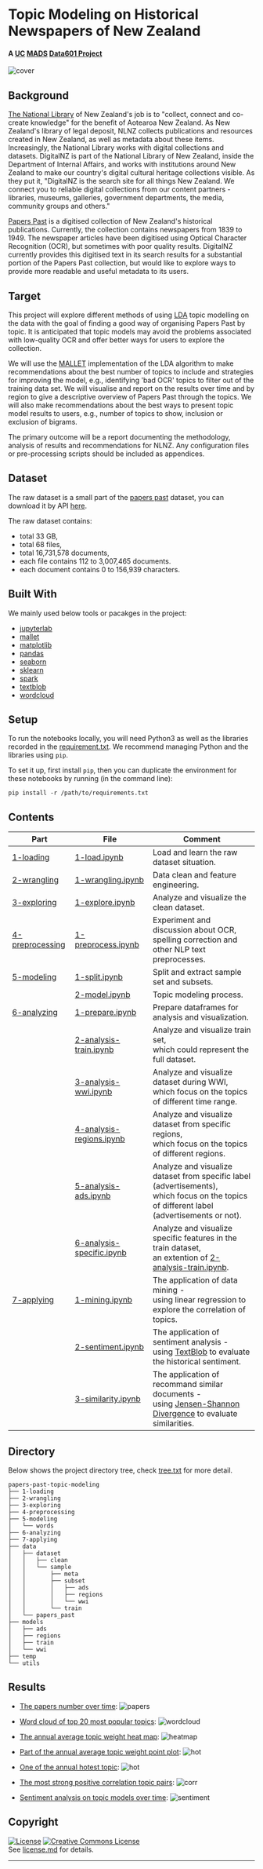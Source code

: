 # Topic Modeling on Historical Newspapers of New Zealand

#### A [UC](https://canterbury.ac.nz/) [MADS](https://www.canterbury.ac.nz/study/qualifications-and-courses/masters-degrees/master-of-applied-data-science/) [Data601 Project](https://www.canterbury.ac.nz/courseinfo/GetCourseDetails.aspx?course=DATA601&occurrence=18X(C)&year=2018)


![cover](./temp/cover.png)


## Background

[The National Library](https://natlib.govt.nz/) of New Zealand's job is to "collect, connect and co-create knowledge" for the benefit of Aotearoa New Zealand. As New Zealand's library of legal deposit, NLNZ collects publications and resources created in New Zealand, as well as metadata about these items. Increasingly, the National Library works with digital collections and datasets. DigitalNZ is part of the National Library of New Zealand, inside the Department of Internal Affairs, and works with institutions around New Zealand to make our country's digital cultural heritage collections visible. As they put it, "DigitalNZ is the search site for all things New Zealand. We connect you to reliable digital collections from our content partners - libraries, museums, galleries, government departments, the media, community groups and others."

[Papers Past](https://paperspast.natlib.govt.nz/) is a digitised collection of New Zealand's historical publications. Currently, the collection contains newspapers from 1839 to 1949. The newspaper articles have been digitised using Optical Character Recognition (OCR), but sometimes with poor quality results. DigitalNZ currently provides this digitised text in its search results for a substantial portion of the Papers Past collection, but would like to explore ways to provide more readable and useful metadata to its users. 


## Target

This project will explore different methods of using [LDA](http://www.jmlr.org/papers/volume3/blei03a/blei03a.pdf) topic modelling on the data with the goal of finding a good way of organising Papers Past by topic. It is anticipated that topic models may avoid the problems associated with low-quality OCR and offer better ways for users to explore the collection. 

We will use the [MALLET](http://mallet.cs.umass.edu/) implementation of the LDA algorithm to make recommendations about the best number of topics to include and strategies for improving the model, e.g., identifying 'bad OCR' topics to filter out of the training data set. We will visualise and report on the results over time and by region to give a descriptive overview of Papers Past through the topics. We will also make recommendations about the best ways to present topic model results to users, e.g., number of topics to show, inclusion or exclusion of bigrams.

The primary outcome will be a report documenting the methodology, analysis of results and recommendations for NLNZ. Any configuration files or pre-processing scripts should be included as appendices.


## Dataset

The raw dataset is a small part of the [papers past](https://paperspast.natlib.govt.nz/newspapers) dataset, you can download it by API [here](https://natlib.govt.nz/about-us/open-data/papers-past-metadata).

The raw dataset contains:
* total 33 GB,
* total 68 files,
* total 16,731,578 documents,
* each file contains 112 to 3,007,465 documents.
* each document contains 0 to 156,939 characters.


## Built With

We mainly used below tools or pacakges in the project:
* [jupyterlab](https://github.com/jupyterlab)
* [mallet](http://mallet.cs.umass.edu/)
* [matplotlib](https://matplotlib.org/index.html)
* [pandas](https://pandas.pydata.org/)
* [seaborn](https://seaborn.pydata.org/)
* [sklearn](https://scikit-learn.org/stable/)
* [spark](https://spark.apache.org/docs/2.4.0/)
* [textblob](https://github.com/sloria/textblob)
* [wordcloud](https://github.com/amueller/word_cloud)



## Setup

To run the notebooks locally, you will need Python3 as well as the libraries recorded in the [requirement.txt](https://github.com/xandercai/papers-past-topic-modeling/blob/master/requirement.txt). We recommend managing Python and the libraries using `pip`.

To set it up, first install `pip`, then you can duplicate the environment for these notebooks by running (in the command line):

```console
pip install -r /path/to/requirements.txt
```

## Contents

Part | File | Comment
---|---|---
[1-loading](https://github.com/xandercai/papers-past-topic-modeling/tree/master/1-loading) | [1-load.ipynb](https://github.com/xandercai/papers-past-topic-modeling/blob/master/1-loading/1-load.ipynb) | Load and learn the raw dataset situation.
[2-wrangling](https://github.com/xandercai/papers-past-topic-modeling/tree/master/2-wrangling) | [1-wrangling.ipynb](https://github.com/xandercai/papers-past-topic-modeling/blob/master/2-wrangling/1-wrangling.ipynb) | Data clean and feature engineering.
[3-exploring](https://github.com/xandercai/papers-past-topic-modeling/tree/master/3-exploring) | [1-explore.ipynb](https://github.com/xandercai/papers-past-topic-modeling/blob/master/3-exploring/1-explore.ipynb) | Analyze and visualize the clean dataset.
[4-preprocessing](https://github.com/xandercai/papers-past-topic-modeling/tree/master/4-preprocessing) | [1-preprocess.ipynb](https://github.com/xandercai/papers-past-topic-modeling/blob/master/4-preprocessing/1-preprocess.ipynb) | Experiment and discussion about OCR,<br/>spelling correction and other NLP text preprocesses.
[5-modeling](https://github.com/xandercai/papers-past-topic-modeling/tree/master/5-modeling) | [1-split.ipynb](https://github.com/xandercai/papers-past-topic-modeling/blob/master/5-modeling/1-split.ipynb) | Split and extract sample set and subsets.
&nbsp; | [2-model.ipynb](https://github.com/xandercai/papers-past-topic-modeling/blob/master/5-modeling/2-model.ipynb) | Topic modeling process.
[6-analyzing](https://github.com/xandercai/papers-past-topic-modeling/tree/master/6-analyzing) | [1-prepare.ipynb](https://github.com/xandercai/papers-past-topic-modeling/blob/master/6-analyzing/1-prepare.ipynb) | Prepare dataframes for analysis and visualization.
&nbsp; | [2-analysis-train.ipynb](https://github.com/xandercai/papers-past-topic-modeling/blob/master/6-analyzing/2-analysis-train.ipynb) | Analyze and visualize train set,<br/>which could represent the full dataset.
&nbsp; | [3-analysis-wwi.ipynb](https://github.com/xandercai/papers-past-topic-modeling/blob/master/6-analyzing/3-analysis-wwi.ipynb) | Analyze and visualize dataset during WWI,<br/>which focus on the topics of different time range.
&nbsp; | [4-analysis-regions.ipynb](https://github.com/xandercai/papers-past-topic-modeling/blob/master/6-analyzing/4-analysis-regions.ipynb) | Analyze and visualize dataset from specific regions,<br/>which focus on the topics of different regions.
&nbsp; | [5-analysis-ads.ipynb](https://github.com/xandercai/papers-past-topic-modeling/blob/master/6-analyzing/5-analysis-ads.ipynb) | Analyze and visualize dataset from specific label (advertisements),<br/>which focus on the topics of different label (advertisements or not).
&nbsp; | [6-analysis-specific.ipynb](https://github.com/xandercai/papers-past-topic-modeling/blob/master/6-analyzing/6-analysis-specific.ipynb) | Analyze and visualize specific features in the train dataset,<br/>an extention of [2-analysis-train.ipynb](https://github.com/xandercai/papers-past-topic-modeling/blob/master/6-analyzing/2-analysis-train.ipynb).
[7-applying](https://github.com/xandercai/papers-past-topic-modeling/tree/master/7-applying) | [1-mining.ipynb](https://github.com/xandercai/papers-past-topic-modeling/blob/master/7-applying/1-mining.ipynb) | The application of data mining -<br/>using linear regression to explore the correlation of topics.
&nbsp; | [2-sentiment.ipynb](https://github.com/xandercai/papers-past-topic-modeling/blob/master/7-applying/2-sentiment.ipynb) | The application of sentiment analysis -<br/>using [TextBlob](https://github.com/sloria/textblob) to evaluate the historical sentiment.
&nbsp; | [3-similarity.ipynb](https://github.com/xandercai/papers-past-topic-modeling/blob/master/7-applying/3-similarity.ipynb) | The application of recommand similar documents -<br/>using [Jensen-Shannon Divergence](https://en.wikipedia.org/wiki/Jensen%E2%80%93Shannon_divergence) to evaluate similarities.


## Directory

Below shows the project directory tree, check [tree.txt](https://github.com/xandercai/papers-past-topic-modeling/blob/master/tree.txt) for more detail.

```
papers-past-topic-modeling
├── 1-loading
├── 2-wrangling
├── 3-exploring
├── 4-preprocessing
├── 5-modeling
│   └── words
├── 6-analyzing
├── 7-applying
├── data
│   ├── dataset
│   │   ├── clean
│   │   └── sample
│   │       ├── meta
│   │       ├── subset
│   │       │   ├── ads
│   │       │   ├── regions
│   │       │   └── wwi
│   │       └── train
│   └── papers_past
├── models
│   ├── ads
│   ├── regions
│   ├── train
│   └── wwi
├── temp
└── utils
```

## Results

* [The papers number over time](https://github.com/xandercai/papers-past-topic-modeling/blob/master/3-exploring/1-explore.ipynb):
![papers](./temp/plot_papers.png)

* [Word cloud of top 20 most popular topics](https://github.com/xandercai/papers-past-topic-modeling/blob/master/6-analyzing/2-analysis-train.ipynb):
![wordcloud](./temp/plot_wordcloud.png)

* [The annual average topic weight heat map](https://github.com/xandercai/papers-past-topic-modeling/blob/master/6-analyzing/6-analysis-specific.ipynb):
![heatmap](./temp/plot_heatmap.png)

* [Part of the annual average topic weight point plot](https://github.com/xandercai/papers-past-topic-modeling/blob/master/6-analyzing/6-analysis-specific.ipynb):
![hot](./temp/plot_hotavg.png)

* [One of the annual hotest topic](https://github.com/xandercai/papers-past-topic-modeling/blob/master/6-analyzing/6-analysis-specific.ipynb):
![hot](./temp/plot_hot.png)

* [The most strong positive correlation topic pairs](https://github.com/xandercai/papers-past-topic-modeling/blob/master/7-applying/1-mining.ipynb):
![corr](./temp/plot_regression.png)

* [Sentiment analysis on topic models over time](https://github.com/xandercai/papers-past-topic-modeling/blob/master/7-applying/2-sentiment.ipynb):
![sentiment](./temp/plot_sentiment.png)


## Copyright

[![License](http://img.shields.io/:license-mit-blue.svg?style=flat-square)](http://badges.mit-license.org)&nbsp;<a rel="license" href="http://creativecommons.org/licenses/by-nc/4.0/"><img alt="Creative Commons License" style="border-width:0" src="https://i.creativecommons.org/l/by-nc/4.0/80x15.png" /></a><br/>See [license.md](https://github.com/xandercai/papers-past-topic-modeling/blob/master/license.md) for details.

---
